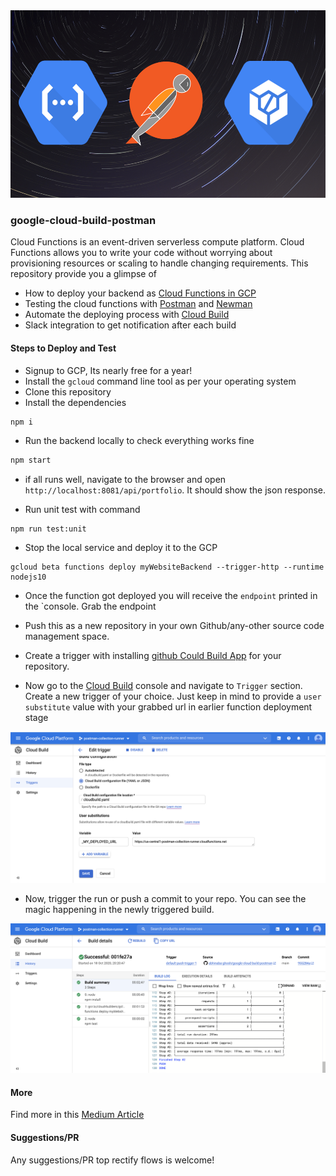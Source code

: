<img src="./docs/logo.png" width="700px" height="300px">

### google-cloud-build-postman

Cloud Functions is an event-driven serverless compute platform. Cloud Functions allows you to write your code without worrying about provisioning resources or scaling to handle changing requirements. This repository provide you a glimpse of

-   How to deploy your backend as [Cloud Functions in GCP](https://cloud.google.com/functions/)
-   Testing the cloud functions with [Postman](https://www.postman.com/) and [Newman](https://github.com/postmanlabs/newman)
-   Automate the deploying process with [Cloud Build](https://cloud.google.com/cloud-build)
-   Slack integration to get notification after each build

#### Steps to Deploy and Test

-   Signup to GCP, Its nearly free for a year!
-   Install the `gcloud` command line tool as per your operating system
-   Clone this repository
-   Install the dependencies

```bash
npm i
```

-   Run the backend locally to check everything works fine

```bash
npm start
```

-   if all runs well, navigate to the browser and open `http://localhost:8081/api/portfolio`. It should show the json response.

-   Run unit test with command

```
npm run test:unit
```

-   Stop the local service and deploy it to the GCP

```
gcloud beta functions deploy myWebsiteBackend --trigger-http --runtime nodejs10
```

-   Once the function got deployed you will receive the `endpoint` printed in the `console. Grab the endpoint

-   Push this as a new repository in your own Github/any-other source code management space.

-   Create a trigger with installing [github Could Build App](https://github.com/marketplace/google-cloud-build) for your repository.

-   Now go to the [Cloud Build](https://console.cloud.google.com/cloud-build) console and navigate to `Trigger` section. Create a new trigger of your choice. Just keep in mind to provide a `user substitute` value with your grabbed url in earlier function deployment stage

![trigger](./docs/trigger.png)

-   Now, trigger the run or push a commit to your repo. You can see the magic happening in the newly triggered build.

![log](./docs/build-log.png)

#### More

Find more in this [ Medium Article](*)

#### Suggestions/PR

Any suggestions/PR top rectify flows is welcome!
